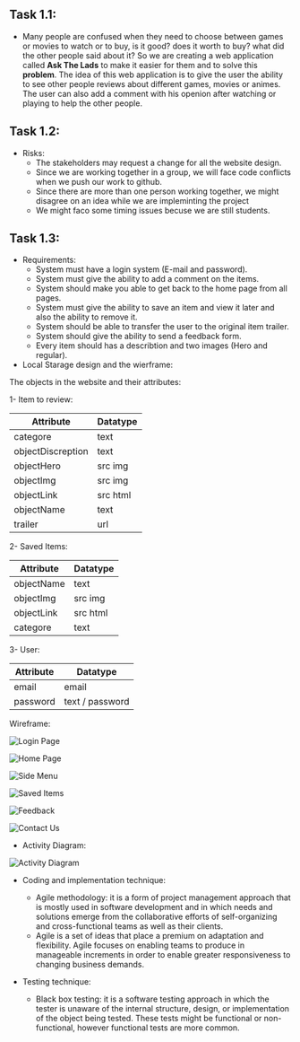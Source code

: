## Task 1.1:
* Many people are confused when they need to choose between games or movies to watch or to buy, is it good? does it worth to buy? what did the other people said about it?
So we are creating a web application called **Ask The Lads**  to make it easier for them and to solve this **problem**. The idea of this web application is to give the user the ability to see other people reviews about different games, movies or animes. The user can also add a comment with his openion after watching or playing to help the other people.

## Task 1.2:
  * Risks:
    * The stakeholders may request a change for all the website design.
    * Since we are working together in a group, we will face code conflicts when we push our work to github.
    * Since there are more than one person working together, we might disagree on an idea while we are impleminting the project
    * We might faco some timing issues becuse we are still students.

## Task 1.3:
* Requirements:
  * System must have a login system (E-mail and password).
  * System must give the ability to add a comment on the items.
  * System should make you able to get back to the home page from all pages.
  * System must give the ability to save an item and view it later and also the ability to remove it.
  * System should be able to transfer the user to the original item trailer.
  * System should give the ability to send a feedback form.
  * Every item should has a describtion and two images (Hero and regular).
* Local Starage design and the wierframe:

The objects in the website and their attributes:

1- Item to review:

Attribute | Datatype
-|-
categore | text
objectDiscreption | text
objectHero | src img
objectImg | src img
objectLink | src html
objectName | text
trailer | url

2- Saved Items:

Attribute | Datatype
-|-
objectName | text
objectImg | src img
objectLink | src html
categore | text

3- User:

Attribute | Datatype
-|-
email | email
password | text / password

Wireframe:

![Login Page](./img/5.png)

![Home Page](./img/1.png)

![Side Menu](./img/2.png)

![Saved Items](./img/4.png)

![Feedback](./img/6.png)

![Contact Us](./img/3.png)

* Activity Diagram:

![Activity Diagram](./img/7.png)
* Coding and implementation technique:
  * Agile methodology: it is a form of project management approach that is mostly used in software development and in which needs and solutions emerge from the collaborative efforts of self-organizing and cross-functional teams as well as their clients.
  * Agile is a set of ideas that place a premium on adaptation and flexibility. Agile focuses on enabling teams to produce in manageable increments in order to enable greater responsiveness to changing business demands.

* Testing technique:
  * Black box testing: it is a software testing approach in which the tester is unaware of the internal structure, design, or implementation of the object being tested. These tests might be functional or non-functional, however functional tests are more common.
